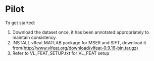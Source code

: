 Pilot
=====

To get started:
1. Download the dataset once, it has been annotated appropriately to maintain consistency.
2. INSTALL vlfeat MATLAB package for MSER and SIFT, download it from(http://www.vlfeat.org/download/vlfeat-0.9.16-bin.tar.gz)
3. Refer to VL_FEAT_SETUP.txt for VL_FEAT setup